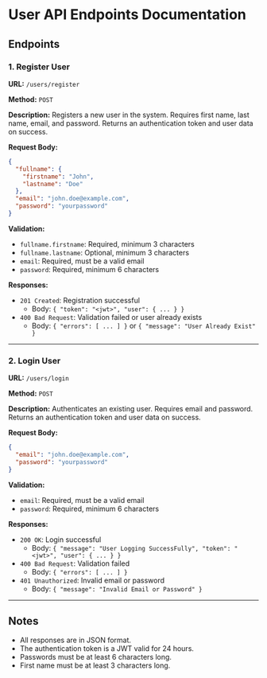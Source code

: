 # User API Endpoints Documentation

## Endpoints

### 1. Register User

**URL:** `/users/register`

**Method:** `POST`

**Description:**
Registers a new user in the system. Requires first name, last name, email, and password. Returns an authentication token and user data on success.

**Request Body:**
```json
{
  "fullname": {
    "firstname": "John",
    "lastname": "Doe"
  },
  "email": "john.doe@example.com",
  "password": "yourpassword"
}
```

**Validation:**
- `fullname.firstname`: Required, minimum 3 characters
- `fullname.lastname`: Optional, minimum 3 characters
- `email`: Required, must be a valid email
- `password`: Required, minimum 6 characters

**Responses:**
- `201 Created`: Registration successful
  - Body: `{ "token": "<jwt>", "user": { ... } }`
- `400 Bad Request`: Validation failed or user already exists
  - Body: `{ "errors": [ ... ] }` or `{ "message": "User Already Exist" }`

---

### 2. Login User

**URL:** `/users/login`

**Method:** `POST`

**Description:**
Authenticates an existing user. Requires email and password. Returns an authentication token and user data on success.

**Request Body:**
```json
{
  "email": "john.doe@example.com",
  "password": "yourpassword"
}
```

**Validation:**
- `email`: Required, must be a valid email
- `password`: Required, minimum 6 characters

**Responses:**
- `200 OK`: Login successful
  - Body: `{ "message": "User Logging SuccessFully", "token": "<jwt>", "user": { ... } }`
- `400 Bad Request`: Validation failed
  - Body: `{ "errors": [ ... ] }`
- `401 Unauthorized`: Invalid email or password
  - Body: `{ "message": "Invalid Email or Password" }`

---

## Notes
- All responses are in JSON format.
- The authentication token is a JWT valid for 24 hours.
- Passwords must be at least 6 characters long.
- First name must be at least 3 characters long.
